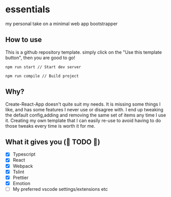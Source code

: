 # essentials

my personal take on a minimal web app bootstrapper

## How to use

This is a github repository template. simply click on the "Use this template button", then you are good to go!

`npm run start // Start dev server`

`npm run compile // Build project`

## Why?

Create-React-App doesn't quite suit my needs. It is missing some things I like, and has some features I never use or disagree with. I end up tweaking the default config,adding and removing the same set of items any time I use it. Creating my own template that I can easily re-use to avoid having to do those tweaks every time is worth it for me.

## What it gives you (🦄 TODO 🦄)

- [x] Typescript
- [x] React
- [x] Webpack
- [x] Tslint
- [x] Prettier
- [x] Emotion
- [ ] My preferred vscode settings/extensions etc
